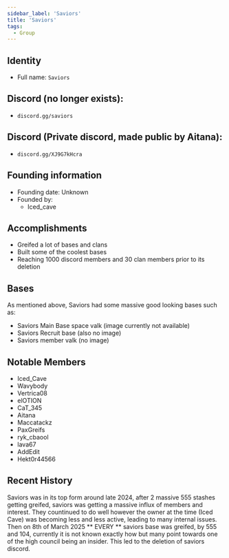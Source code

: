 ```yaml
---
sidebar_label: 'Saviors'
title: 'Saviors'
tags:
  - Group
---
```

## Identity
* Full name: `Saviors` 
## Discord (no longer exists):
* `discord.gg/saviors`
## Discord (Private discord, made public by Aitana):
* `discord.gg/XJ9G7kHcra`
## Founding information
* Founding date: Unknown
* Founded by: 
  * Iced_cave
## Accomplishments
- Greifed a lot of bases and clans
- Built some of the coolest bases
- Reaching 1000 discord members and 30 clan members prior to its deletion

## Bases
As mentioned above, Saviors had some massive good looking bases such as:
- Saviors Main Base space valk (image currently not available)
- Saviors Recruit base (also no image)
- Saviors member valk (no image)
## Notable Members
- Iced_Cave
- Wavybody
- Vertrica08
- elOTION
- CaT_345
- Aitana
- Maccatackz
- PaxGreifs
- ryk_cbaool
- lava67
- AddEdit
- Hekt0r44566
## Recent History
Saviors was in its top form around late 2024, after 2 massive 555 stashes getting greifed, saviors was getting a massive influx of members and interest. They countinued to do well however the owner
at the time (Iced Cave) was becoming less and less active, leading to many internal issues. Then on 8th of March 2025 ** EVERY ** saviors base was greifed, by 555 and 104,
currently it is not known exactly how but many point towards one of the high council being an insider. This led to the deletion of saviors discord.
  
